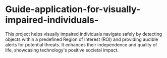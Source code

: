 # Guide-application-for-visually-impaired-individuals-
This project helps visually impaired individuals navigate safely by detecting objects within a predefined Region of Interest (ROI) and providing audible alerts for potential threats. It enhances their independence and quality of life, showcasing technology's positive societal impact.

